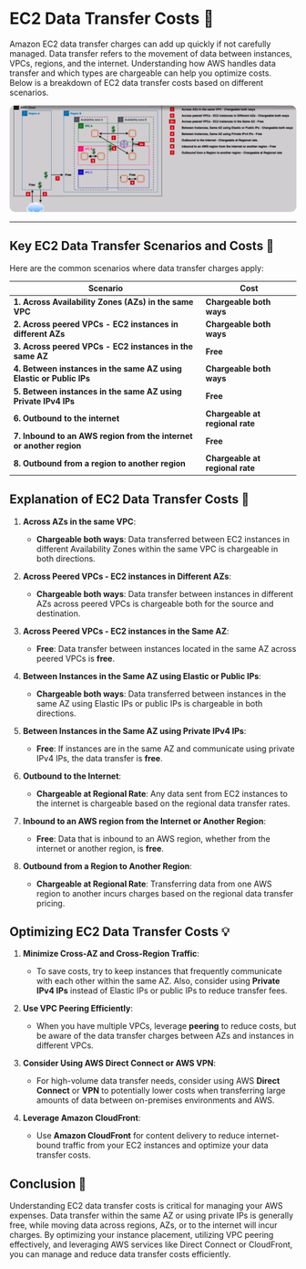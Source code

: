 # **EC2 Data Transfer Costs 💸**

Amazon EC2 data transfer charges can add up quickly if not carefully managed. Data transfer refers to the movement of data between instances, VPCs, regions, and the internet. Understanding how AWS handles data transfer and which types are chargeable can help you optimize costs. Below is a breakdown of EC2 data transfer costs based on different scenarios.

<div style="text-align: center;">
    <img src="images/ec2-data-transfer-costs.png" alt="EC2 Data Transfer Costs" style="border-radius: 10px;">
</div>

---

## **Key EC2 Data Transfer Scenarios and Costs** 🔄

Here are the common scenarios where data transfer charges apply:

| **Scenario**                                                        | **Cost**                        |
| ------------------------------------------------------------------- | ------------------------------- |
| **1. Across Availability Zones (AZs) in the same VPC**              | **Chargeable both ways**        |
| **2. Across peered VPCs - EC2 instances in different AZs**          | **Chargeable both ways**        |
| **3. Across peered VPCs - EC2 instances in the same AZ**            | **Free**                        |
| **4. Between instances in the same AZ using Elastic or Public IPs** | **Chargeable both ways**        |
| **5. Between instances in the same AZ using Private IPv4 IPs**      | **Free**                        |
| **6. Outbound to the internet**                                     | **Chargeable at regional rate** |
| **7. Inbound to an AWS region from the internet or another region** | **Free**                        |
| **8. Outbound from a region to another region**                     | **Chargeable at regional rate** |

## **Explanation of EC2 Data Transfer Costs** 💬

1. **Across AZs in the same VPC**:

   - **Chargeable both ways**: Data transferred between EC2 instances in different Availability Zones within the same VPC is chargeable in both directions.

2. **Across Peered VPCs - EC2 instances in Different AZs**:

   - **Chargeable both ways**: Data transfer between instances in different AZs across peered VPCs is chargeable both for the source and destination.

3. **Across Peered VPCs - EC2 instances in the Same AZ**:

   - **Free**: Data transfer between instances located in the same AZ across peered VPCs is **free**.

4. **Between Instances in the Same AZ using Elastic or Public IPs**:

   - **Chargeable both ways**: Data transferred between instances in the same AZ using Elastic IPs or public IPs is chargeable in both directions.

5. **Between Instances in the Same AZ using Private IPv4 IPs**:

   - **Free**: If instances are in the same AZ and communicate using private IPv4 IPs, the data transfer is **free**.

6. **Outbound to the Internet**:

   - **Chargeable at Regional Rate**: Any data sent from EC2 instances to the internet is chargeable based on the regional data transfer rates.

7. **Inbound to an AWS region from the Internet or Another Region**:

   - **Free**: Data that is inbound to an AWS region, whether from the internet or another region, is **free**.

8. **Outbound from a Region to Another Region**:
   - **Chargeable at Regional Rate**: Transferring data from one AWS region to another incurs charges based on the regional data transfer pricing.

## **Optimizing EC2 Data Transfer Costs** 💡

1. **Minimize Cross-AZ and Cross-Region Traffic**:

   - To save costs, try to keep instances that frequently communicate with each other within the same AZ. Also, consider using **Private IPv4 IPs** instead of Elastic IPs or public IPs to reduce transfer fees.

2. **Use VPC Peering Efficiently**:

   - When you have multiple VPCs, leverage **peering** to reduce costs, but be aware of the data transfer charges between AZs and instances in different VPCs.

3. **Consider Using AWS Direct Connect or AWS VPN**:

   - For high-volume data transfer needs, consider using AWS **Direct Connect** or **VPN** to potentially lower costs when transferring large amounts of data between on-premises environments and AWS.

4. **Leverage Amazon CloudFront**:
   - Use **Amazon CloudFront** for content delivery to reduce internet-bound traffic from your EC2 instances and optimize your data transfer costs.

## **Conclusion 🏁**

Understanding EC2 data transfer costs is critical for managing your AWS expenses. Data transfer within the same AZ or using private IPs is generally free, while moving data across regions, AZs, or to the internet will incur charges. By optimizing your instance placement, utilizing VPC peering effectively, and leveraging AWS services like Direct Connect or CloudFront, you can manage and reduce data transfer costs efficiently.
